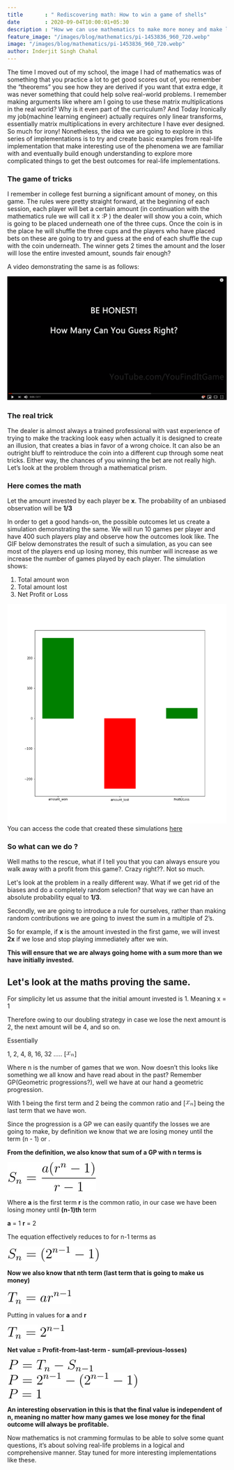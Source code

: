 ```yaml
---
title       : " Rediscovering math: How to win a game of shells"
date        : 2020-09-04T10:00:01+05:30
description : "How we can use mathematics to make more money and make logical decisions"
feature_image: "/images/blog/mathematics/pi-1453836_960_720.webp"
image: "/images/blog/mathematics/pi-1453836_960_720.webp"
author: Inderjit Singh Chahal
---
```


The time I moved out of my school, the image I had of mathematics was of something that you practice a lot to get good scores out of, you remember the “theorems” you see how they are derived if you want that extra edge, it was never something that could help solve real-world problems. I remember making arguments like where am I going to use these matrix multiplications in the real world? Why is it even part of the curriculum? And Today Ironically my job(machine learning engineer) actually requires only linear transforms, essentially matrix multiplications in every architecture I have ever designed. So much for irony! Nonetheless, the idea we are going to explore in this series of implementations is to try and create basic examples from real-life implementation that make interesting use of the phenomena we are familiar with and eventually build enough understanding to explore more complicated things to get the best outcomes for real-life implementations.


### The game of tricks

I remember in college fest burning a significant amount of money, on this game. The rules were pretty straight forward, at the beginning of each session, each player will bet a certain amount (in continuation with the mathematics rule we will call it x :P ) the dealer will show you a coin, which is going to be placed underneath one of the three cups. Once the coin is in the place he will shuffle the three cups and the players who have placed bets on these are going to try and guess at the end of each shuffle the cup with the coin underneath. The winner gets 2 times the amount and the loser will lose the entire invested amount, sounds fair enough?

A video demonstrating the same is as follows:


[![Click to View](/images/blog/mathematics/video_thumb.png)](https://www.youtube.com/watch?v=AZZi1SA90Io)



### The real trick

The dealer is almost always a trained professional with vast experience of trying to make the tracking look easy when actually it is designed to create an illusion, that creates a bias in favor of a wrong choice. It can also be an outright bluff to reintroduce the coin into a different cup through some neat tricks. Either way, the chances of you winning the bet are not really high.
Let’s look at the problem through a mathematical prism. 


### Here comes the math

Let the amount invested by each player be **x**.
The probability of an unbiased observation will be **1/3**


In order to get a good hands-on, the possible outcomes let us create a simulation demonstrating the same. We will run 10 games per player and have 400 such players play and observe how the outcomes look like. The GIF below demonstrates the result of such a simulation, as you can see most of the players end up losing money, this number will increase as we increase the number of games played by each player. The simulation shows:

1. Total amount won
2. Total amount lost
3. Net Profit or Loss

![Simulation](/images/blog/mathematics/ezgif.com-gif-maker.gif)
You can access the code that created these simulations [here](https://github.com/sosinc/blogs/tree/master/blog_1)

### So what can we do ?

Well maths to the rescue, what if I tell you that you can always ensure you walk away with a profit from this game?. Crazy right??. Not so much.

Let's look at the problem in a really different way. What if we get rid of the biases and do a completely random selection? that way we can have an absolute probability equal to **1/3**.

Secondly, we are going to introduce a rule for ourselves, rather than making random contributions we are going to invest the sum in a multiple of 2’s. 

So for example, if **x** is the amount invested in the first game, we will invest **2x** if we lose and stop playing immediately after we win. 
 
**This will ensure that we are always going home with a sum more than we have initially invested.**


## Let's look at the maths proving the same.


For simplicity let us assume that the initial amount invested is 1. 
Meaning x = 1

Therefore owing to our doubling strategy in case we lose the next amount is 2, the next amount will be 4, and so on.

Essentially 


1, 2, 4, 8, 16, 32 ….. [![small](/images/blog/mathematics/img-d889f588bcc05fc7.jpg)]

Where n is the number of games that we won. Now doesn’t this looks like something we all know and have read about in the past?
Remember GP(Geometric progressions?), well we have at our hand a geometric progression. 

With 1 being the first term and 2 being the common ratio and [![small](/images/blog/mathematics/img-d889f588bcc05fc7.jpg)] being the last term that we have won.

Since the progression is a GP we can easily quantify the losses we are going to make, by definition we know that we are losing money until the term  (n - 1) or .


**From the definition, we also know that sum of a GP with n terms is**  

![Formula](/images/blog/mathematics/img-6100426fa6641112.jpg)

Where **a** is the first term **r** is the common ratio, in our case we have been losing money until **(n-1)th** term 

**a** = 1 
**r** = 2

The equation effectively reduces to for n-1 terms as

![Formula](/images/blog/mathematics/img-c33e7198a263a3d0.jpg)


**Now we also know that nth term (last term that is going to make us money)**

![Formula](/images/blog/mathematics/img-c7155396a9c3f6b5.jpg)

Putting in values for **a** and **r**

![Formula](/images/blog/mathematics/img-86d96abee73bd649.jpg)


**Net value = Profit-from-last-term - sum(all-previous-losses)**

![Formula](/images/blog/mathematics/img-b21745f4dd4513d2.jpg)  
![Formula](/images/blog/mathematics/img-350cd61cd43acd43.jpg)  
![Formula](/images/blog/mathematics/img-7a098e49b7f911e4.jpg)  

**An interesting observation in this is that the final value is independent of n, meaning no matter how many games we lose money for the final outcome will always be profitable.**


Now mathematics is not cramming formulas to be able to solve some quant questions, it’s about solving real-life problems in a logical and comprehensive manner. Stay tuned for more interesting implementations like these.